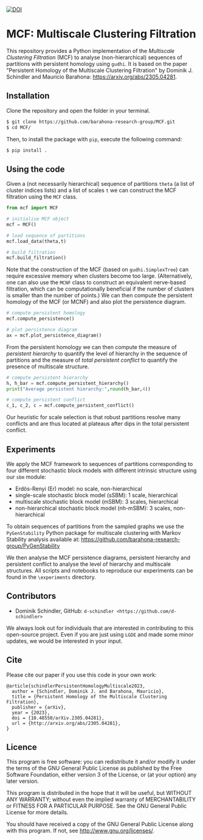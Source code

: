 [![DOI](https://zenodo.org/badge/486166159.svg)](https://zenodo.org/doi/10.5281/zenodo.12665882)

# MCF: Multiscale Clustering Filtration

This repository provides a Python implementation of the *Multiscale Clustering Filtration* (MCF) to analyse (non-hierarchical) sequences of partitions with persistent homology using `gudhi`. It is based on the paper "Persistent Homology of the Multiscale Clustering Filtration" by Dominik J. Schindler and Mauricio Barahona: https://arxiv.org/abs/2305.04281.


## Installation
Clone the repository and open the folder in your terminal. 

```bash
$ git clone https://github.com/barahona-research-group/MCF.git
$ cd MCF/
```

Then, to install the package with ``pip``, execute the following command:

```bash
$ pip install .
```

## Using the code

Given a (not necessarily hierarchical) sequence of partitions `theta` (a list of cluster indices lists) and a list of scales `t` we can construct the MCF filtration using the `MCF` class.

```Python
from mcf import MCF

# initialise MCF object
mcf = MCF()

# load sequence of partitions
mcf.load_data(theta,t)

# build filtration
mcf.build_filtration()
```

Note that the construction of the MCF (based on `gudhi.SimplexTree`) can require excessive memory when clusters become too large. (Alternatively, one can also use the `MCNF` class to construct an equivalent nerve-based filtration, which can be computationally beneficial if the number of clusters is smaller than the number of points.) We can then compute the persistent homology of the MCF (or MCNF) and also plot the persistence diagram.

```Python
# compute persistent homology
mcf.compute_persistence()

# plot persistence diagram
ax = mcf.plot_persistence_diagram()
```

From the persistent homology we can then compute the measure of *persistent hierarchy* to quantify the level of hierarchy in the sequence of partitions and the measure of *total persistent conflict* to quantify the presence of multiscale structure. 

```Python
# compute persistent hierarchy
h, h_bar = mcf.compute_persistent_hierarchy()
print("Average persistent hierarchy:",round(h_bar,4))

# compute persistent conflict
c_1, c_2, c = mcf.compute_persistent_conflict()
```

Our heuristic for scale selection is that robust partitions resolve many conflicts and are thus located at plateaus after dips in the total persistent conflict.

## Experiments

We apply the MCF framework to sequences of partitions corresponding to four different stochastic block models with different intrinsic structure using our `sbm` module:

- Erdös-Renyi (Er) model: no scale, non-hierarchical
- single-scale stochastic block model (sSBM): 1 scale, hierarchical
- multiscale stochastic block model (mSBM): 3 scales, hierarchical
- non-hierarchical stochastic block model (nh-mSBM): 3 scales, non-hierarchical

To obtain sequences of partitions from the sampled graphs we use the `PyGenStability` Python package for multiscale clustering with Markov Stability analysis available at: https://github.com/barahona-research-group/PyGenStability

We then analyse the MCF persistence diagrams, persistent hierarchy and persistent conflict to analyse the level of hierarchy and multiscale structures. All scripts and notebooks to reproduce our experiments can be found in the `\experiments` directory.

## Contributors

- Dominik Schindler, GitHub: `d-schindler <https://github.com/d-schindler>`

We always look out for individuals that are interested in contributing to this open-source project. Even if you are just using `LGDE` and made some minor updates, we would be interested in your input.

## Cite

Please cite our paper if you use this code in your own work:

```
@article{schindlerPersistentHomologyMultiscale2023,
  author = {Schindler, Dominik J. and Barahona, Mauricio},
  title = {Persistent Homology of the Multiscale Clustering Filtration},
  publisher = {arXiv},
  year = {2023},
  doi = {10.48550/arXiv.2305.04281},
  url = {http://arxiv.org/abs/2305.04281},
}
```

## Licence

This program is free software: you can redistribute it and/or modify it under the terms of the GNU General Public License as published by the Free Software Foundation, either version 3 of the License, or (at your option) any later version.

This program is distributed in the hope that it will be useful, but WITHOUT ANY WARRANTY; without even the implied warranty of MERCHANTABILITY or FITNESS FOR A PARTICULAR PURPOSE. See the GNU General Public License for more details.

You should have received a copy of the GNU General Public License along with this program. If not, see http://www.gnu.org/licenses/.
